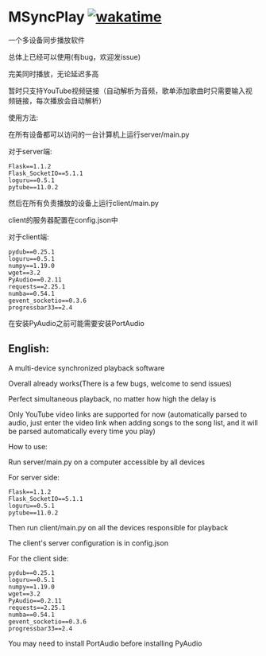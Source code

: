 # MSyncPlay [![wakatime](https://wakatime.com/badge/github/DuskXi/MSyncPlay.svg)](https://wakatime.com/badge/github/DuskXi/MSyncPlay)

一个多设备同步播放软件

总体上已经可以使用(有bug，欢迎发issue)

完美同时播放，无论延迟多高

暂时只支持YouTube视频链接（自动解析为音频，歌单添加歌曲时只需要输入视频链接，每次播放会自动解析）

使用方法:

在所有设备都可以访问的一台计算机上运行server/main.py

对于server端:

```pip
Flask==1.1.2
Flask_SocketIO==5.1.1
loguru==0.5.1
pytube==11.0.2
```

然后在所有负责播放的设备上运行client/main.py

client的服务器配置在config.json中

对于client端:

```pip
pydub==0.25.1
loguru==0.5.1
numpy==1.19.0
wget==3.2
PyAudio==0.2.11
requests==2.25.1
numba==0.54.1
gevent_socketio==0.3.6
progressbar33==2.4
```

在安装PyAudio之前可能需要安装PortAudio

## English:

A multi-device synchronized playback software

Overall already works(There is a few bugs, welcome to send issues)

Perfect simultaneous playback, no matter how high the delay is

Only YouTube video links are supported for now (automatically parsed to audio, just enter the video link when adding songs to the song list, and it will be parsed automatically every time you play)

How to use:

Run server/main.py on a computer accessible by all devices

For server side:

```pip
Flask==1.1.2
Flask_SocketIO==5.1.1
loguru==0.5.1
pytube==11.0.2
```

Then run client/main.py on all the devices responsible for playback

The client's server configuration is in config.json

For the client side:

```pip
pydub==0.25.1
loguru==0.5.1
numpy==1.19.0
wget==3.2
PyAudio==0.2.11
requests==2.25.1
numba==0.54.1
gevent_socketio==0.3.6
progressbar33==2.4
```

You may need to install PortAudio before installing PyAudio
